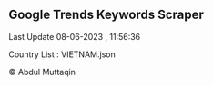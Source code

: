 

## Google Trends Keywords Scraper 
 
Last Update 08-06-2023 , 11:56:36

Country List :
VIETNAM.json



© Abdul Muttaqin 
